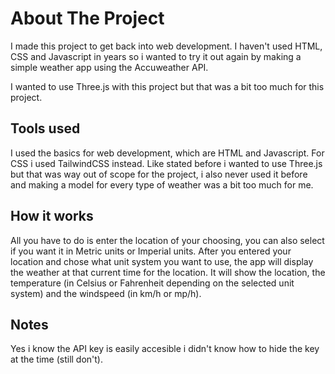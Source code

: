 # About The Project

I made this project to get back into web development. I haven't used HTML, CSS and Javascript in years so i wanted to try it out again by making a simple weather app using the Accuweather API.

I wanted to use Three.js with this project but that was a bit too much for this project.

## Tools used

I used the basics for web development, which are HTML and Javascript. For CSS i used TailwindCSS instead.
Like stated before i wanted to use Three.js but that was way out of scope for the project, i also never used it before and making a model for every type of weather was a bit too much for me.

## How it works

All you have to do is enter the location of your choosing, you can also select if you want it in Metric units or Imperial units.
After you entered your location and chose what unit system you want to use, the app will display the weather at that current time for the location.
It will show the location, the temperature (in Celsius or Fahrenheit depending on the selected unit system) and the windspeed (in km/h or mp/h).

## Notes

Yes i know the API key is easily accesible i didn't know how to hide the key at the time (still don't).
